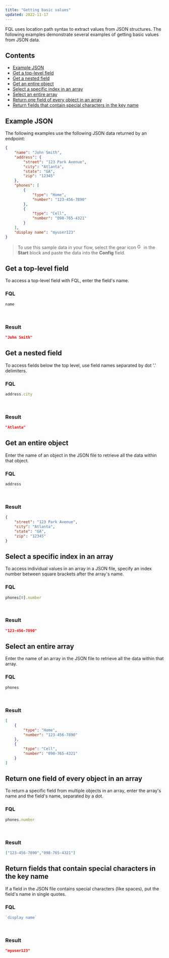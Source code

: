 ```yaml
---
title: "Getting basic values"
updated: 2022-11-17
---
```


FQL uses location path syntax to extract values from JSON structures. The following examples demonstrate several examples of getting basic values from JSON data.

## Contents

* [Example JSON](#example-json)
* [Get a top-level field](#get-a-top-level-field)
* [Get a nested field](#get-a-nested-field)
* [Get an entire object](#get-an-entire-object)
* [Select a specific index in an array](#select-a-specific-index-in-an-array)
* [Select an entire array](#select-an-entire-array)
* [Return one field of every object in an array](#return-one-field-of-every-object-in-an-array)
* [Return fields that contain special characters in the key name](#return-fields-that-contain-special-characters-in-the-key-name)

## Example JSON

The following examples use the following JSON data returned by an endpoint:

``` json
{
    "name": "John Smith",
    "address": {
        "street": "123 Park Avenue",
        "city": "Atlanta",
        "state": "GA",
        "zip": "12345"
    },
    "phones": [
        {
            "type": "Home",
            "number": "123-456-7890"
        },
        {
            "type": "Cell",
            "number": "098-765-4321"
        }
    ],
    "display name": "myuser123"
}
```

> To use this sample data in your flow, select the gear icon <img alt="Gear icon" src="https://assets.postman.com/postman-docs/icon-gear-solid-v9.jpg#icon" width="16px"> in the **Start** block and paste the data into the **Config** field.

## Get a top-level field

To access a top-level field with FQL, enter the field's name.

### FQL

``` javascript
name
```

<br/>

### Result

``` json
"John Smith"
```

## Get a nested field

To access fields below the top level, use field names separated by dot '.' delimiters.

### FQL

``` javascript
address.city
```

<br/>

### Result

``` json
"Atlanta"
```

## Get an entire object

Enter the name of an object in the JSON file to retrieve all the data within that object.

### FQL

``` javascript
address
```

<br/>

### Result

``` json
{
    "street": "123 Park Avenue",
    "city": "Atlanta",
    "state": "GA",
    "zip": "12345"
}
```

## Select a specific index in an array

To access individual values in an array in a JSON file, specify an index number between square brackets after the array's name.

### FQL

``` javascript
phones[0].number
```

<br/>

### Result

``` json
"123-456-7890"
```

## Select an entire array

Enter the name of an array in the JSON file to retrieve all the data within that array.

### FQL

``` javascript
phones
```

<br/>

### Result

``` json
[
    {
        "type": "Home",
        "number": "123-456-7890"
    },
    {
        "type": "Cell",
        "number": "098-765-4321"
    }
]
```

## Return one field of every object in an array

To return a specific field from multiple objects in an array, enter the array's name and the field's name, separated by a dot.

### FQL

``` javascript
phones.number
```

<br/>

### Result

``` json
["123-456-7890","098-765-4321"]
```

## Return fields that contain special characters in the key name

If a field in the JSON file contains special characters (like spaces), put the field's name in single quotes.

### FQL

``` javascript
`display name`
```

<br/>

### Result

``` json
"myuser123"
```
